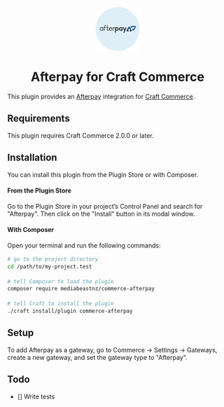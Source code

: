 <p align="center"><img src="./src/icon.svg" width="100" height="100" alt="Afterpay for Craft Commerce icon"></p>

<h1 align="center">Afterpay for Craft Commerce</h1>

This plugin provides an [Afterpay](https://www.afterpay.com) integration for [Craft Commerce](https://craftcms.com/commerce).

## Requirements

This plugin requires Craft Commerce 2.0.0 or later.

## Installation

You can install this plugin from the Plugin Store or with Composer.

#### From the Plugin Store

Go to the Plugin Store in your project’s Control Panel and search for "Afterpay". Then click on the "Install" button in its modal window.

#### With Composer

Open your terminal and run the following commands:

```bash
# go to the project directory
cd /path/to/my-project.test

# tell Composer to load the plugin
composer require mediabeastnz/commerce-afterpay

# tell Craft to install the plugin
./craft install/plugin commerce-afterpay
```

## Setup

To add Afterpay as a gateway, go to Commerce → Settings → Gateways, create a new gateway, and set the gateway type to "Afterpay".

## Todo
- [] Write tests